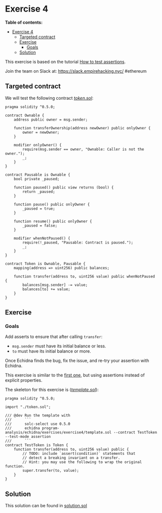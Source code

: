 # Exercise 4

**Table of contents:**

- [Exercise 4](#exercise-4)
  - [Targeted contract](#targeted-contract)
  - [Exercise](#exercise)
    - [Goals](#goals)
  - [Solution](#solution)

This exercise is based on the tutorial [How to test assertions](../basic/assertion-checking.md).

Join the team on Slack at: https://slack.empirehacking.nyc/ #ethereum

## Targeted contract

We will test the following contract _[token.sol](https://github.com/crytic/building-secure-contracts/tree/master/program-analysis/echidna/exercises/exercise4/token.sol)_:

```solidity
pragma solidity ^0.5.0;

contract Ownable {
    address public owner = msg.sender;

    function transferOwnership(address newOwner) public onlyOwner {
        owner = newOwner;
    }

    modifier onlyOwner() {
        require(msg.sender == owner, "Ownable: Caller is not the owner.");
        _;
    }
}

contract Pausable is Ownable {
    bool private _paused;

    function paused() public view returns (bool) {
        return _paused;
    }

    function pause() public onlyOwner {
        _paused = true;
    }

    function resume() public onlyOwner {
        _paused = false;
    }

    modifier whenNotPaused() {
        require(!_paused, "Pausable: Contract is paused.");
        _;
    }
}

contract Token is Ownable, Pausable {
    mapping(address => uint256) public balances;

    function transfer(address to, uint256 value) public whenNotPaused {
        balances[msg.sender] -= value;
        balances[to] += value;
    }
}
```

## Exercise

### Goals

Add asserts to ensure that after calling `transfer`:

- `msg.sender` must have its initial balance or less.
- `to` must have its initial balance or more.

Once Echidna finds the bug, fix the issue, and re-try your assertion with Echidna.

This exercise is similar to the [first one](Exercise-1.md), but using assertions instead of explicit properties.

The skeleton for this exercise is (_[template.sol](https://github.com/crytic/building-secure-contracts/tree/master/program-analysis/echidna/exercises/exercise4/template.sol)_):

````solidity
pragma solidity ^0.5.0;

import "./token.sol";

/// @dev Run the template with
///      ```
///      solc-select use 0.5.0
///      echidna program-analysis/echidna/exercises/exercise4/template.sol --contract TestToken --test-mode assertion
///      ```
contract TestToken is Token {
    function transfer(address to, uint256 value) public {
        // TODO: include `assert(condition)` statements that
        // detect a breaking invariant on a transfer.
        // Hint: you may use the following to wrap the original function.
        super.transfer(to, value);
    }
}
````

## Solution

This solution can be found in [solution.sol](https://github.com/crytic/building-secure-contracts/tree/master/program-analysis/echidna/exercises/exercise4/solution.sol)
